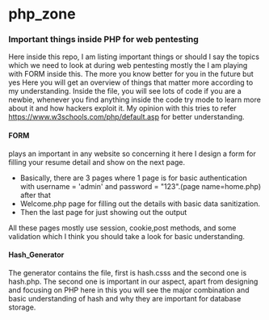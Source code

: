 # php_zone
### Important things inside PHP for web pentesting
Here inside this repo, I am listing important things or should I say the topics which we need to look at during web pentesting mostly the I am playing with FORM inside this.
The more you know better for you in the future but yes Here you will get an overview of things that matter more according to my understanding.
Inside the file, you will see lots of code if you are a newbie, whenever you find anything inside the code try mode to learn more about it and how hackers exploit it.
My opinion with this tries to refer https://www.w3schools.com/php/default.asp for better understanding.

#### FORM 
plays an important in any website so concerning it here I design a form for filling your resume detail and show on the next page.
- Basically, there are 3 pages where 1 page is for basic authentication with username = 'admin' and password = "123".(page name=home.php) after that 
- Welcome.php page for filling out the details with basic data sanitization.
- Then the last page for just showing out the output 

All these pages mostly use session, cookie,post methods, and some validation which I think you should take a look for basic understanding.


#### Hash_Generator
The generator contains the file, first is hash.csss and the second one is hash.php.
The second one is important in our aspect, apart from designing and focusing on PHP here in this you will see the major combination and basic understanding of hash and why they are important for database storage.


